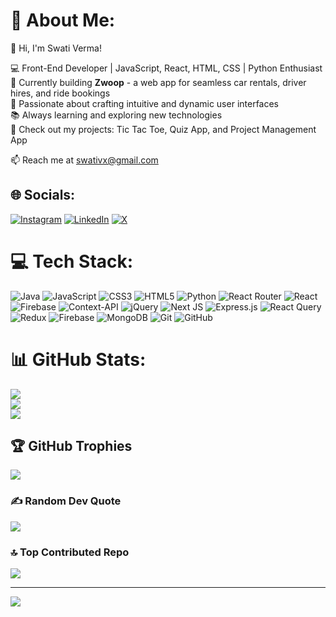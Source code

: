 # 💫 About Me:
👋 Hi, I'm Swati Verma!

💻 Front-End Developer | JavaScript, React, HTML, CSS | Python Enthusiast  
🚀 Currently building **Zwoop** - a web app for seamless car rentals, driver hires, and ride bookings  
🎯 Passionate about crafting intuitive and dynamic user interfaces  
📚 Always learning and exploring new technologies  
🌱 Check out my projects: Tic Tac Toe, Quiz App, and Project Management App

📫 Reach me at [swativx@gmail.com](mailto:swativx@gmail.com)



## 🌐 Socials:
[![Instagram](https://img.shields.io/badge/Instagram-%23E4405F.svg?logo=Instagram&logoColor=white)](https://instagram.com/swatiee31) [![LinkedIn](https://img.shields.io/badge/LinkedIn-%230077B5.svg?logo=linkedin&logoColor=white)](https://linkedin.com/in/swati-verma3124) [![X](https://img.shields.io/badge/X-black.svg?logo=X&logoColor=white)](https://x.com/swativerma31) 

# 💻 Tech Stack:
![Java](https://img.shields.io/badge/java-%23ED8B00.svg?style=for-the-badge&logo=openjdk&logoColor=white) ![JavaScript](https://img.shields.io/badge/javascript-%23323330.svg?style=for-the-badge&logo=javascript&logoColor=%23F7DF1E) ![CSS3](https://img.shields.io/badge/css3-%231572B6.svg?style=for-the-badge&logo=css3&logoColor=white) ![HTML5](https://img.shields.io/badge/html5-%23E34F26.svg?style=for-the-badge&logo=html5&logoColor=white) ![Python](https://img.shields.io/badge/python-3670A0?style=for-the-badge&logo=python&logoColor=ffdd54) ![React Router](https://img.shields.io/badge/React_Router-CA4245?style=for-the-badge&logo=react-router&logoColor=white) ![React](https://img.shields.io/badge/react-%2320232a.svg?style=for-the-badge&logo=react&logoColor=%2361DAFB) ![Firebase](https://img.shields.io/badge/firebase-%23039BE5.svg?style=for-the-badge&logo=firebase) ![Context-API](https://img.shields.io/badge/Context--Api-000000?style=for-the-badge&logo=react) ![jQuery](https://img.shields.io/badge/jquery-%230769AD.svg?style=for-the-badge&logo=jquery&logoColor=white) ![Next JS](https://img.shields.io/badge/Next-black?style=for-the-badge&logo=next.js&logoColor=white) ![Express.js](https://img.shields.io/badge/express.js-%23404d59.svg?style=for-the-badge&logo=express&logoColor=%2361DAFB) ![React Query](https://img.shields.io/badge/-React%20Query-FF4154?style=for-the-badge&logo=react%20query&logoColor=white) ![Redux](https://img.shields.io/badge/redux-%23593d88.svg?style=for-the-badge&logo=redux&logoColor=white) ![Firebase](https://img.shields.io/badge/firebase-a08021?style=for-the-badge&logo=firebase&logoColor=ffcd34) ![MongoDB](https://img.shields.io/badge/MongoDB-%234ea94b.svg?style=for-the-badge&logo=mongodb&logoColor=white) ![Git](https://img.shields.io/badge/git-%23F05033.svg?style=for-the-badge&logo=git&logoColor=white) ![GitHub](https://img.shields.io/badge/github-%23121011.svg?style=for-the-badge&logo=github&logoColor=white)
# 📊 GitHub Stats:
![](https://github-readme-stats.vercel.app/api?username=codewithswatiee&theme=dark&hide_border=false&include_all_commits=true&count_private=true)<br/>
![](https://github-readme-streak-stats.herokuapp.com/?user=codewithswatiee&theme=dark&hide_border=false)<br/>
![](https://github-readme-stats.vercel.app/api/top-langs/?username=codewithswatiee&theme=dark&hide_border=false&include_all_commits=true&count_private=true&layout=compact)

## 🏆 GitHub Trophies
![](https://github-profile-trophy.vercel.app/?username=codewithswatiee&theme=radical&no-frame=false&no-bg=true&margin-w=4)

### ✍️ Random Dev Quote
![](https://quotes-github-readme.vercel.app/api?type=horizontal&theme=radical)

### 🔝 Top Contributed Repo
![](https://github-contributor-stats.vercel.app/api?username=codewithswatiee&limit=5&theme=dark&combine_all_yearly_contributions=true)

---
[![](https://visitcount.itsvg.in/api?id=codewithswatiee&icon=0&color=0)](https://visitcount.itsvg.in)

<!-- Proudly created with GPRM ( https://gprm.itsvg.in ) -->
